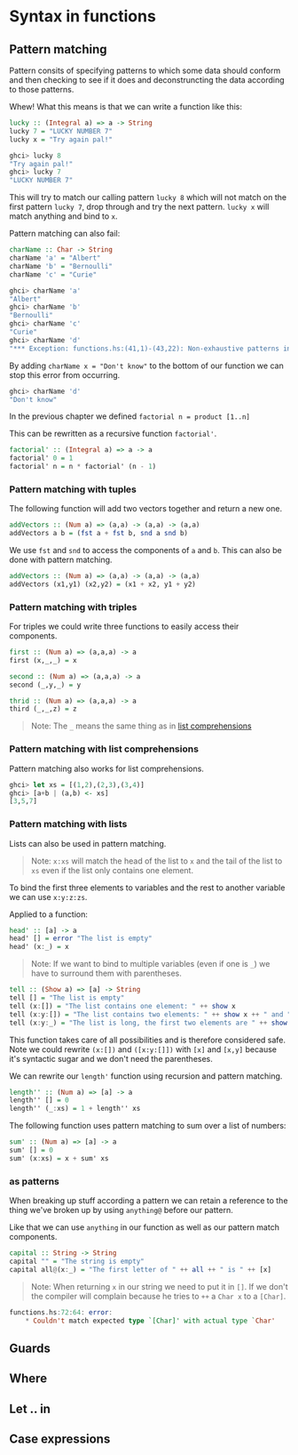 # Syntax in functions

## Pattern matching

Pattern consits of specifying patterns to which some data should conform and then checking to see if it does and deconstruncting the data according to those patterns.

Whew! What this means is that we can write a function like this:

```hs
lucky :: (Integral a) => a -> String
lucky 7 = "LUCKY NUMBER 7"
lucky x = "Try again pal!"
```

```hs
ghci> lucky 8
"Try again pal!"
ghci> lucky 7
"LUCKY NUMBER 7"
```

This will try to match our calling pattern `lucky 8` which will not match on the first pattern `lucky 7`, drop through and try the next pattern. `lucky x` will match anything and bind to `x`.

Pattern matching can also fail:

```hs
charName :: Char -> String
charName 'a' = "Albert"
charName 'b' = "Bernoulli"
charName 'c' = "Curie"
```

```hs
ghci> charName 'a'
"Albert"
ghci> charName 'b'
"Bernoulli"
ghci> charName 'c' 
"Curie"
ghci> charName 'd'
"*** Exception: functions.hs:(41,1)-(43,22): Non-exhaustive patterns in function charName
```

By adding `charName x = "Don't know"` to the bottom of our function we can stop this error from occurring.

```hs
ghci> charName 'd'
"Don't know"
```

In the previous chapter we defined `factorial n = product [1..n]`

This can be rewritten as a recursive function `factorial'`.

```hs
factorial' :: (Integral a) => a -> a
factorial' 0 = 1
factorial' n = n * factorial' (n - 1)
```

### Pattern matching with tuples

The following function will add two vectors together and return a new one.

```hs
addVectors :: (Num a) => (a,a) -> (a,a) -> (a,a)
addVectors a b = (fst a + fst b, snd a snd b)
```

We use `fst` and `snd` to access the components of `a` and `b`. This can also be done with pattern matching.

```hs
addVectors :: (Num a) => (a,a) -> (a,a) -> (a,a)
addVectors (x1,y1) (x2,y2) = (x1 + x2, y1 + y2)
```

### Pattern matching with triples

For triples we could write three functions to easily access their components.

```hs
first :: (Num a) => (a,a,a) -> a
first (x,_,_) = x

second :: (Num a) => (a,a,a) -> a
second (_,y,_) = y

thrid :: (Num a) => (a,a,a) -> a
third (_,_,z) = z
```

> Note: The `_` means the same thing as in [list comprehensions](02-starting-out#count-elements)

### Pattern matching with list comprehensions

Pattern matching also works for list comprehensions.

```hs
ghci> let xs = [(1,2),(2,3),(3,4)]
ghci> [a+b | (a,b) <- xs]
[3,5,7]
```

### Pattern matching with lists

Lists can also be used in pattern matching.

> Note: `x:xs` will match the head of the list to `x` and the tail of the list to `xs` even if the list only contains one element.

To bind the first three elements to variables and the rest to another variable we can use `x:y:z:zs`.

Applied to a function:

```hs
head' :: [a] -> a
head' [] = error "The list is empty"
head' (x:_) = x
```

> Note: If we want to bind to multiple variables (even if one is `_`) we have to surround them with parentheses.

```hs
tell :: (Show a) => [a] -> String
tell [] = "The list is empty"
tell (x:[]) = "The list contains one element: " ++ show x
tell (x:y:[]) = "The list contains two elements: " ++ show x ++ " and " ++ show y
tell (x:y:_) = "The list is long, the first two elements are " ++ show x ++ " and " ++ show y
```

This function takes care of all possibilities and is therefore considered safe. Note we could rewrite `(x:[])` and `([x:y:[]])` with `[x]` and `[x,y]` because it's syntactic sugar and we don't need the parentheses.

We can rewrite our `length'` function using recursion and pattern matching.

```hs
length'' :: (Num a) => [a] -> a
length'' [] = 0
length'' (_:xs) = 1 + length'' xs
```

The following function uses pattern matching to sum over a list of numbers:

```hs
sum' :: (Num a) => [a] -> a
sum' [] = 0
sum' (x:xs) = x + sum' xs
```

### as patterns

When breaking up stuff according a pattern we can retain a reference to the thing we've broken up by using `anything@` before our pattern. 

Like that we can use `anything` in our function as well as our pattern match components.

```hs
capital :: String -> String
capital "" = "The string is empty"
capital all@(x:_) = "The first letter of " ++ all ++ " is " ++ [x]
```

> Note: When returning `x` in our string we need to put it in `[]`. If we don't the compiler will complain because he tries to `++` a `Char x` to a `[Char]`.

```hs
functions.hs:72:64: error:
    * Couldn't match expected type `[Char]' with actual type `Char'
```

## Guards

## Where

## Let .. in

## Case expressions
